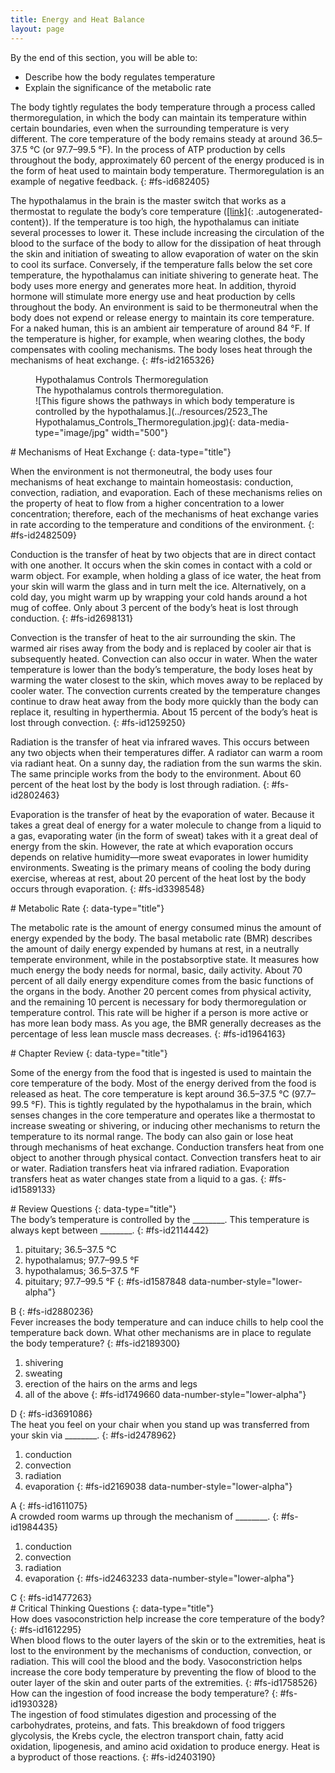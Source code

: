 ```yaml
---
title: Energy and Heat Balance
layout: page
---
```


<div data-type="abstract" markdown="1">
By the end of this section, you will be able to:

* Describe how the body regulates temperature
* Explain the significance of the metabolic rate

</div>
The body tightly regulates the body temperature through a process called
<span data-type="term">thermoregulation</span>, in which the body can
maintain its temperature within certain boundaries, even when the
surrounding temperature is very different. The core temperature of the
body remains steady at around 36.5–37.5 °C (or 97.7–99.5 °F). In the
process of ATP production by cells throughout the body, approximately 60
percent of the energy produced is in the form of heat used to maintain
body temperature. Thermoregulation is an example of negative feedback.
{: #fs-id682405}

The hypothalamus in the brain is the master switch that works as a
thermostat to regulate the body’s core temperature
([\[link\]](#fig-ch25_06_01){: .autogenerated-content}). If the
temperature is too high, the hypothalamus can initiate several processes
to lower it. These include increasing the circulation of the blood to
the surface of the body to allow for the dissipation of heat through the
skin and initiation of sweating to allow evaporation of water on the
skin to cool its surface. Conversely, if the temperature falls below the
set core temperature, the hypothalamus can initiate shivering to
generate heat. The body uses more energy and generates more heat. In
addition, thyroid hormone will stimulate more energy use and heat
production by cells throughout the body. An environment is said to be
<span data-type="term">thermoneutral</span> when the body does not
expend or release energy to maintain its core temperature. For a naked
human, this is an ambient air temperature of around 84 °F. If the
temperature is higher, for example, when wearing clothes, the body
compensates with cooling mechanisms. The body loses heat through the
mechanisms of heat exchange.
{: #fs-id2165326}

<figure id="fig-ch25_06_01">
<div data-type="title">
Hypothalamus Controls Thermoregulation
</div>
<figcaption>
The hypothalamus controls thermoregulation.
</figcaption>
<span markdown="1" data-type="media" id="fs-id1527637" data-alt="This figure shows
the pathways in which body temperature is controlled by the
hypothalamus."> ![This figure shows the pathways in which body
temperature is controlled by the hypothalamus.](../resources/2523_The
Hypothalamus_Controls_Thermoregulation.jpg){:
data-media-type="image/jpg" width="500"} </span>
</figure>
<section data-depth="1" id="fs-id1616554" markdown="1">
# Mechanisms of Heat Exchange
{: data-type="title"}

When the environment is not thermoneutral, the body uses four mechanisms
of heat exchange to maintain homeostasis: conduction, convection,
radiation, and evaporation. Each of these mechanisms relies on the
property of heat to flow from a higher concentration to a lower
concentration; therefore, each of the mechanisms of heat exchange varies
in rate according to the temperature and conditions of the environment.
{: #fs-id2482509}

<span data-type="term">Conduction</span> is the transfer of heat by two
objects that are in direct contact with one another. It occurs when the
skin comes in contact with a cold or warm object. For example, when
holding a glass of ice water, the heat from your skin will warm the
glass and in turn melt the ice. Alternatively, on a cold day, you might
warm up by wrapping your cold hands around a hot mug of coffee. Only
about 3 percent of the body’s heat is lost through conduction.
{: #fs-id2698131}

<span data-type="term">Convection</span> is the transfer of heat to the
air surrounding the skin. The warmed air rises away from the body and is
replaced by cooler air that is subsequently heated. Convection can also
occur in water. When the water temperature is lower than the body’s
temperature, the body loses heat by warming the water closest to the
skin, which moves away to be replaced by cooler water. The convection
currents created by the temperature changes continue to draw heat away
from the body more quickly than the body can replace it, resulting in
hyperthermia. About 15 percent of the body’s heat is lost through
convection.
{: #fs-id1259250}

<span data-type="term">Radiation</span> is the transfer of heat via
infrared waves. This occurs between any two objects when their
temperatures differ. A radiator can warm a room via radiant heat. On a
sunny day, the radiation from the sun warms the skin. The same principle
works from the body to the environment. About 60 percent of the heat
lost by the body is lost through radiation.
{: #fs-id2802463}

<span data-type="term">Evaporation</span> is the transfer of heat by the
evaporation of water. Because it takes a great deal of energy for a
water molecule to change from a liquid to a gas, evaporating water (in
the form of sweat) takes with it a great deal of energy from the skin.
However, the rate at which evaporation occurs depends on relative
humidity—more sweat evaporates in lower humidity environments. Sweating
is the primary means of cooling the body during exercise, whereas at
rest, about 20 percent of the heat lost by the body occurs through
evaporation.
{: #fs-id3398548}

</section>
<section data-depth="1" id="fs-id2935653" markdown="1">
# Metabolic Rate
{: data-type="title"}

The <span data-type="term">metabolic rate</span> is the amount of energy
consumed minus the amount of energy expended by the body. The <span
data-type="term">basal metabolic rate (BMR)</span> describes the amount
of daily energy expended by humans at rest, in a neutrally temperate
environment, while in the postabsorptive state. It measures how much
energy the body needs for normal, basic, daily activity. About 70
percent of all daily energy expenditure comes from the basic functions
of the organs in the body. Another 20 percent comes from physical
activity, and the remaining 10 percent is necessary for body
thermoregulation or temperature control. This rate will be higher if a
person is more active or has more lean body mass. As you age, the BMR
generally decreases as the percentage of less lean muscle mass
decreases.
{: #fs-id1964163}

</section>
<section data-depth="1" id="fs-id2640422" class="summary" markdown="1">
# Chapter Review
{: data-type="title"}

Some of the energy from the food that is ingested is used to maintain
the core temperature of the body. Most of the energy derived from the
food is released as heat. The core temperature is kept around 36.5–37.5
°C (97.7–99.5 °F). This is tightly regulated by the hypothalamus in the
brain, which senses changes in the core temperature and operates like a
thermostat to increase sweating or shivering, or inducing other
mechanisms to return the temperature to its normal range. The body can
also gain or lose heat through mechanisms of heat exchange. Conduction
transfers heat from one object to another through physical contact.
Convection transfers heat to air or water. Radiation transfers heat via
infrared radiation. Evaporation transfers heat as water changes state
from a liquid to a gas.
{: #fs-id1589133}

</section>
<section data-depth="1" id="fs-id2457070" class="multiple-choice" markdown="1">
# Review Questions
{: data-type="title"}

<div data-type="exercise" id="fs-id1720962">
<div data-type="problem" id="fs-id1775362" markdown="1">
The body’s temperature is controlled by the ________. This temperature
is always kept between ________.
{: #fs-id2114442}

1.  pituitary; 36.5–37.5 °C
2.  hypothalamus; 97.7–99.5 °F
3.  hypothalamus; 36.5–37.5 °F
4.  pituitary; 97.7–99.5 °F
{: #fs-id1587848 data-number-style="lower-alpha"}

</div>
<div data-type="solution" id="fs-id1743404" data-label="" markdown="1">
B
{: #fs-id2880236}

</div>
</div>
<div data-type="exercise" id="fs-id2105111">
<div data-type="problem" id="fs-id1396026" markdown="1">
Fever increases the body temperature and can induce chills to help cool
the temperature back down. What other mechanisms are in place to
regulate the body temperature?
{: #fs-id2189300}

1.  shivering
2.  sweating
3.  erection of the hairs on the arms and legs
4.  all of the above
{: #fs-id1749660 data-number-style="lower-alpha"}

</div>
<div data-type="solution" id="fs-id2095820" data-label="" markdown="1">
D
{: #fs-id3691086}

</div>
</div>
<div data-type="exercise" id="fs-id2161602">
<div data-type="problem" id="fs-id1903962" markdown="1">
The heat you feel on your chair when you stand up was transferred from
your skin via ________.
{: #fs-id2478962}

1.  conduction
2.  convection
3.  radiation
4.  evaporation
{: #fs-id2169038 data-number-style="lower-alpha"}

</div>
<div data-type="solution" id="fs-id1612761" data-label="" markdown="1">
A
{: #fs-id1611075}

</div>
</div>
<div data-type="exercise" id="fs-id1620590">
<div data-type="problem" id="fs-id2482408" markdown="1">
A crowded room warms up through the mechanism of ________.
{: #fs-id1984435}

1.  conduction
2.  convection
3.  radiation
4.  evaporation
{: #fs-id2463233 data-number-style="lower-alpha"}

</div>
<div data-type="solution" id="fs-id1608947" data-label="" markdown="1">
C
{: #fs-id1477263}

</div>
</div>
</section>
<section data-depth="1" id="fs-id1845550" class="free-response" markdown="1">
# Critical Thinking Questions
{: data-type="title"}

<div data-type="exercise" id="fs-id2181283">
<div data-type="problem" id="fs-id2801072" markdown="1">
How does vasoconstriction help increase the core temperature of the
body?
{: #fs-id1612295}

</div>
<div data-type="solution" id="fs-id2398066" data-label="" markdown="1">
When blood flows to the outer layers of the skin or to the extremities,
heat is lost to the environment by the mechanisms of conduction,
convection, or radiation. This will cool the blood and the body.
Vasoconstriction helps increase the core body temperature by preventing
the flow of blood to the outer layer of the skin and outer parts of the
extremities.
{: #fs-id1758526}

</div>
</div>
<div data-type="exercise" id="fs-id2870043">
<div data-type="problem" id="fs-id1468939" markdown="1">
How can the ingestion of food increase the body temperature?
{: #fs-id1930328}

</div>
<div data-type="solution" id="fs-id2022151" data-label="" markdown="1">
The ingestion of food stimulates digestion and processing of the
carbohydrates, proteins, and fats. This breakdown of food triggers
glycolysis, the Krebs cycle, the electron transport chain, fatty acid
oxidation, lipogenesis, and amino acid oxidation to produce energy. Heat
is a byproduct of those reactions.
{: #fs-id2403190}

</div>
</div>
</section>



